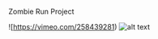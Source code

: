 Zombie Run Project

![https://vimeo.com/258439281)
![alt text](https://challengepost-s3-challengepost.netdna-ssl.com/photos/production/software_photos/000/610/580/datas/gallery.jpg)
